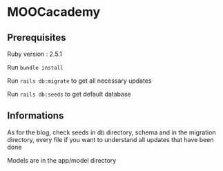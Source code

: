 # MOOCacademy

## Prerequisites

Ruby version : 2.5.1

Run ```bundle install```

Run ```rails db:migrate``` to get all necessary updates

Run ```rails db:seeds``` to get default database

## Informations

As for the blog, check seeds in db directory, schema and in the migration directory, every file if you want to understand all updates that
have been done

Models are in the app/model directory
